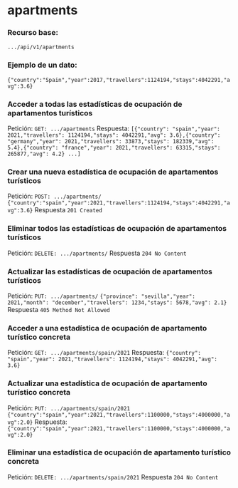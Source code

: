 # apartments

### Recurso base:
```.../api/v1/apartments```

### Ejemplo de un dato:
```{"country":"Spain","year":2017,"travellers":1124194,"stays":4042291,"avg":3.6}```

### Acceder a todas las estadísticas de ocupación de apartamentos turísticos
Petición:
```GET: .../apartments```
Respuesta:
```[{"country": "spain","year": 2021,"travellers": 1124194,"stays": 4042291,"avg": 3.6},{"country": "germany","year": 2021,"travellers": 33873,"stays": 182339,"avg": 5.4},{"country": "france","year": 2021,"travellers": 63315,"stays": 265877,"avg": 4.2} ...]```

### Crear una nueva estadística de ocupación de apartamentos turísticos
Petición:
```POST: .../apartments/```
```{"country":"spain","year":2021,"travellers":1124194,"stays":4042291,"avg":3.6}```
Respuesta
```201 Created```

### Eliminar todos las estadísticas de ocupación de apartamentos turísticos
Petición:
```DELETE: .../apartments/```
Respuesta
```204 No Content```

### Actualizar las estadísticas de ocupación de apartamentos turísticos
Petición:
```PUT: .../apartments/```
```{"province": "sevilla","year": 2021,"month": "december","travellers": 1234,"stays": 5678,"avg": 2.1}```
Respuesta
```405 Method Not Allowed```

### Acceder a una estadística de ocupación de apartamento turístico concreta
Petición:
```GET: .../apartments/spain/2021```
Respuesta:
```{"country": "spain","year": 2021,"travellers": 1124194,"stays": 4042291,"avg": 3.6}```

### Actualizar una estadística de ocupación de apartamento turístico concreta
Petición:
```PUT: .../apartments/spain/2021```
```{"country":"spain","year":2021,"travellers":1100000,"stays":4000000,"avg":2.0}```
Respuesta:
```{"country":"spain","year":2021,"travellers":1100000,"stays":4000000,"avg":2.0}```

### Eliminar una estadística de ocupación de apartamento turístico concreta
Petición:
```DELETE: .../apartments/spain/2021```
Respuesta
```204 No Content```